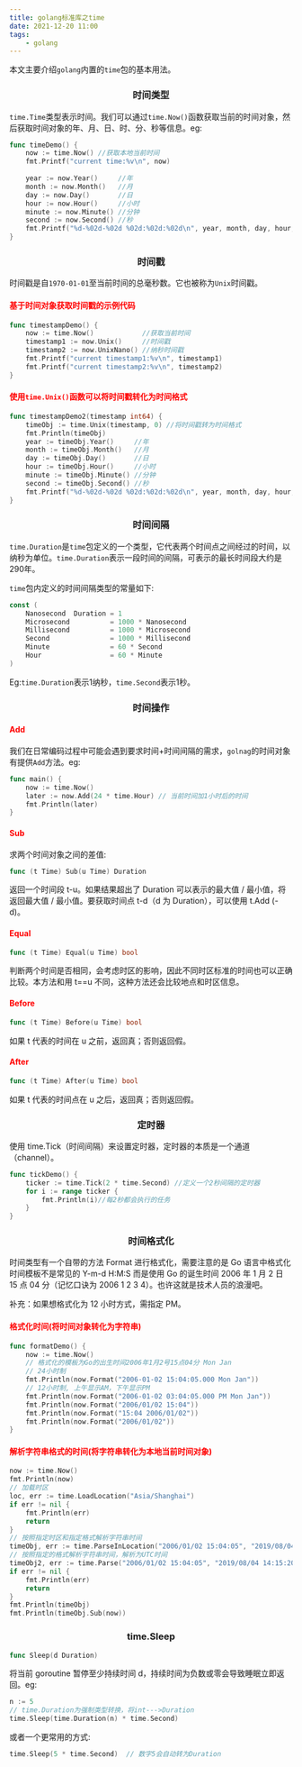 ```yaml
---
title: golang标准库之time
date: 2021-12-20 11:00
tags:
    - golang
---
```


本文主要介绍`golang`内置的`time`包的基本用法。

### <center>时间类型</center>

`time.Time`类型表示时间。我们可以通过`time.Now()`函数获取当前的时间对象，然后获取时间对象的年、月、日、时、分、秒等信息。eg:

```go
func timeDemo() {
	now := time.Now() //获取本地当前时间
	fmt.Printf("current time:%v\n", now)
 
	year := now.Year()     //年
	month := now.Month()   //月
	day := now.Day()       //日
	hour := now.Hour()     //小时
	minute := now.Minute() //分钟
	second := now.Second() //秒
	fmt.Printf("%d-%02d-%02d %02d:%02d:%02d\n", year, month, day, hour, minute, second)
}
```

### <center>时间戳</center>

时间戳是自`1970-01-01`至当前时间的总毫秒数。它也被称为`Unix`时间戳。

#### <font color=red>基于时间对象获取时间戳的示例代码</font>

```go
func timestampDemo() {
	now := time.Now()            //获取当前时间
	timestamp1 := now.Unix()     //时间戳
	timestamp2 := now.UnixNano() //纳秒时间戳
	fmt.Printf("current timestamp1:%v\n", timestamp1)
	fmt.Printf("current timestamp2:%v\n", timestamp2)
}
```

#### <font color=red>使用`time.Unix()`函数可以将时间戳转化为时间格式</font>

```go
func timestampDemo2(timestamp int64) {
	timeObj := time.Unix(timestamp, 0) //将时间戳转为时间格式
	fmt.Println(timeObj)
	year := timeObj.Year()     //年
	month := timeObj.Month()   //月
	day := timeObj.Day()       //日
	hour := timeObj.Hour()     //小时
	minute := timeObj.Minute() //分钟
	second := timeObj.Second() //秒
	fmt.Printf("%d-%02d-%02d %02d:%02d:%02d\n", year, month, day, hour, minute, second)
}
```

### <center>时间间隔</center>

`time.Duration`是`time`包定义的一个类型，它代表两个时间点之间经过的时间，以纳秒为单位。`time.Duration`表示一段时间的间隔，可表示的最长时间段大约是290年。

`time`包内定义的时间间隔类型的常量如下:

```go
const (
    Nanosecond  Duration = 1
    Microsecond          = 1000 * Nanosecond
    Millisecond          = 1000 * Microsecond
    Second               = 1000 * Millisecond
    Minute               = 60 * Second
    Hour                 = 60 * Minute
)
```

Eg:`time.Duration`表示1纳秒，`time.Second`表示1秒。

### <center>时间操作</center>

#### <font color=red>Add</font>

我们在日常编码过程中可能会遇到要求时间+时间间隔的需求，`golnag`的时间对象有提供`Add`方法。eg:

```go
func main() {
	now := time.Now()
	later := now.Add(24 * time.Hour) // 当前时间加1小时后的时间
	fmt.Println(later)
}
```

#### <font color=red>Sub</font>

求两个时间对象之间的差值:

```go
func (t Time) Sub(u Time) Duration
```

返回一个时间段 t-u。如果结果超出了 Duration 可以表示的最大值 / 最小值，将返回最大值 / 最小值。要获取时间点 t-d（d 为 Duration），可以使用 t.Add (-d)。

#### <font color=red>Equal</font>

```go
func (t Time) Equal(u Time) bool
```

判断两个时间是否相同，会考虑时区的影响，因此不同时区标准的时间也可以正确比较。本方法和用 t==u 不同，这种方法还会比较地点和时区信息。

#### <font color=red>Before</font>

```go
func (t Time) Before(u Time) bool
```

如果 t 代表的时间在 u 之前，返回真；否则返回假。

#### <font color=red>After</font>

```go
func (t Time) After(u Time) bool
```

如果 t 代表的时间点在 u 之后，返回真；否则返回假。

### <center>定时器</center>

使用 time.Tick（时间间隔）来设置定时器，定时器的本质是一个通道（channel）。

```go
func tickDemo() {
	ticker := time.Tick(2 * time.Second) //定义一个2秒间隔的定时器
	for i := range ticker {
		fmt.Println(i)//每2秒都会执行的任务
	}
}
```

### <center>时间格式化</center>

时间类型有一个自带的方法 Format 进行格式化，需要注意的是 Go 语言中格式化时间模板不是常见的 Y-m-d H:M:S 而是使用 Go 的诞生时间 2006 年 1 月 2 日 15 点 04 分（记忆口诀为 2006 1 2 3 4）。也许这就是技术人员的浪漫吧。

补充：如果想格式化为 12 小时方式，需指定 PM。

#### <font color=red>格式化时间(将时间对象转化为字符串)</font>

```go
func formatDemo() {
	now := time.Now()
	// 格式化的模板为Go的出生时间2006年1月2号15点04分 Mon Jan
	// 24小时制
	fmt.Println(now.Format("2006-01-02 15:04:05.000 Mon Jan"))
	// 12小时制, 上午显示AM，下午显示PM
	fmt.Println(now.Format("2006-01-02 03:04:05.000 PM Mon Jan"))
	fmt.Println(now.Format("2006/01/02 15:04"))
	fmt.Println(now.Format("15:04 2006/01/02"))
	fmt.Println(now.Format("2006/01/02"))
}
```

#### <font color=red>解析字符串格式的时间(将字符串转化为本地当前时间对象)</font>

```go
now := time.Now()
fmt.Println(now)
// 加载时区
loc, err := time.LoadLocation("Asia/Shanghai")
if err != nil {
	fmt.Println(err)
	return
}
// 按照指定时区和指定格式解析字符串时间
timeObj, err := time.ParseInLocation("2006/01/02 15:04:05", "2019/08/04 14:15:20", loc)
// 按照指定的格式解析字符串时间，解析为UTC时间
timeObj2, err := time.Parse("2006/01/02 15:04:05", "2019/08/04 14:15:20")
if err != nil {
	fmt.Println(err)
	return
}
fmt.Println(timeObj)
fmt.Println(timeObj.Sub(now))
```

### <center>time.Sleep</center>

```go
func Sleep(d Duration)
```

将当前 goroutine 暂停至少持续时间 d，持续时间为负数或零会导致睡眠立即返回。eg:

```go
n := 5
// time.Duration为强制类型转换，将int--->Duration
time.Sleep(time.Duration(n) * time.Second)
```

或者一个更常用的方式:

```go
time.Sleep(5 * time.Second)  // 数字5会自动转为Duration
```

